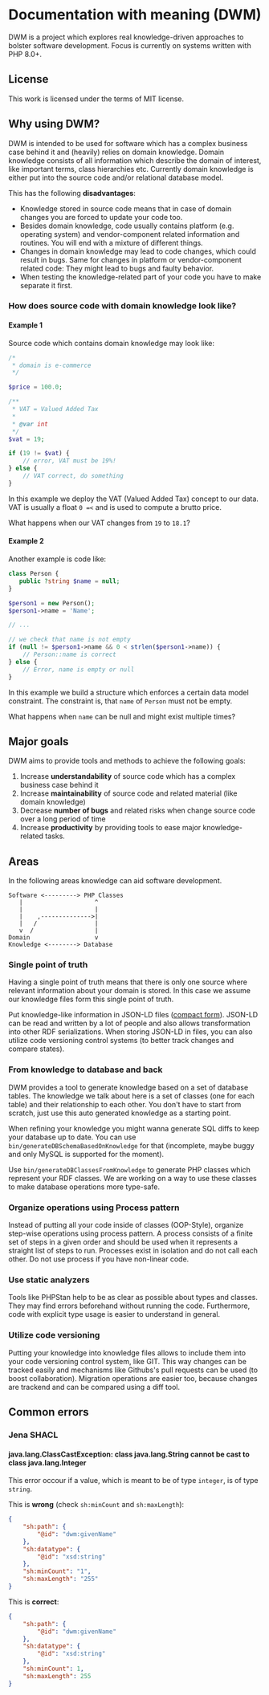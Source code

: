 # Documentation with meaning (DWM)

DWM is a project which explores real knowledge-driven approaches to bolster software development.
Focus is currently on systems written with PHP 8.0+.

## License

This work is licensed under the terms of MIT license.

## Why using DWM?

DWM is intended to be used for software which has a complex business case behind it and (heavily) relies on domain knowledge.
Domain knowledge consists of all information which describe the domain of interest, like important terms, class hierarchies etc.
Currently domain knowledge is either put into the source code and/or relational database model.

This has the following **disadvantages**:
* Knowledge stored in source code means that in case of domain changes you are forced to update your code too.
* Besides domain knowledge, code usually contains platform (e.g. operating system) and vendor-component related information and routines. You will end with a mixture of different things.
* Changes in domain knowledge may lead to code changes, which could result in bugs. Same for changes ín platform or vendor-component related code: They might lead to bugs and faulty behavior.
* When testing the knowledge-related part of your code you have to make separate it first.

### How does source code with domain knowledge look like?

#### Example 1

Source code which contains domain knowledge may look like:

```php
/*
 * domain is e-commerce
 */

$price = 100.0;

/**
 * VAT = Valued Added Tax
 *
 * @var int
 */
$vat = 19;

if (19 != $vat) {
    // error, VAT must be 19%!
} else {
    // VAT correct, do something
}
```

In this example we deploy the VAT (Valued Added Tax) concept to our data.
VAT is usually a float `0 =<` and is used to compute a brutto price.

What happens when our VAT changes from `19` to `18.1`?

#### Example 2

Another example is code like:

```php
class Person {
   public ?string $name = null;
}

$person1 = new Person();
$person1->name = 'Name';

// ...

// we check that name is not empty
if (null != $person1->name && 0 < strlen($person1->name)) {
    // Person::name is correct
} else {
    // Error, name is empty or null
}
```

In this example we build a structure which enforces a certain data model constraint.
The constraint is, that `name` of `Person` must not be empty.

What happens when `name` can be null and might exist multiple times?

## Major goals

DWM aims to provide tools and methods to achieve the following goals:

1. Increase **understandability** of source code which has a complex business case behind it
2. Increase **maintainability** of source code and related material (like domain knowledge)
3. Decrease **number of bugs** and related risks when change source code over a long period of time
4. Increase **productivity** by providing tools to ease major knowledge-related tasks.

## Areas

In the following areas knowledge can aid software development.

```
Software <---------> PHP Classes
   |                    ^
   |                    |
   |    ,-------------->|
   |   /                |
   v  /                 |
Domain                  v
Knowledge <--------> Database
```

### Single point of truth

Having a single point of truth means that there is only one source where relevant information about your domain is stored.
In this case we assume our knowledge files form this single point of truth.

Put knowledge-like information in JSON-LD files ([compact form](https://www.w3.org/TR/json-ld11-api/#compaction)).
JSON-LD can be read and written by a lot of people and also allows transformation into other RDF serializations.
When storing JSON-LD in files, you can also utilize code versioning control systems (to better track changes and compare states).

### From knowledge to database and back

DWM provides a tool to generate knowledge based on a set of database tables.
The knowledge we talk about here is a set of classes (one for each table) and their relationship to each other.
You don't have to start from scratch, just use this auto generated knowledge as a starting point.

When refining your knowledge you might wanna generate SQL diffs to keep your database up to date.
You can use `bin/generateDBSchemaBasedOnKnowledge` for that (incomplete, maybe buggy and only MySQL is supported for the moment).

Use `bin/generateDBClassesFromKnowledge` to generate PHP classes which represent your RDF classes.
We are working on a way to use these classes to make database operations more type-safe.

### Organize operations using Process pattern

Instead of putting all your code inside of classes (OOP-Style), organize step-wise operations using process pattern.
A process consists of a finite set of steps in a given order and should be used when it represents a straight list of steps to run.
Processes exist in isolation and do not call each other.
Do not use process if you have non-linear code.

### Use static analyzers

Tools like PHPStan help to be as clear as possible about types and classes.
They may find errors beforehand without running the code.
Furthermore, code with explicit type usage is easier to understand in general.

### Utilize code versioning

Putting your knowledge into knowledge files allows to include them into your code versioning control system, like GIT.
This way changes can be tracked easily and mechanisms like Githubs's pull requests can be used (to boost collaboration).
Migration operations are easier too, because changes are trackend and can be compared using a diff tool.

## Common errors

### Jena SHACL

#### java.lang.ClassCastException: class java.lang.String cannot be cast to class java.lang.Integer

This error occour if a value, which is meant to be of type `integer`, is of type `string`.

This is **wrong** (check `sh:minCount` and `sh:maxLength`):

```json
{
    "sh:path": {
        "@id": "dwm:givenName"
    },
    "sh:datatype": {
        "@id": "xsd:string"
    },
    "sh:minCount": "1",
    "sh:maxLength": "255"
}
```

This is **correct**:

```json
{
    "sh:path": {
        "@id": "dwm:givenName"
    },
    "sh:datatype": {
        "@id": "xsd:string"
    },
    "sh:minCount": 1,
    "sh:maxLength": 255
}
```

